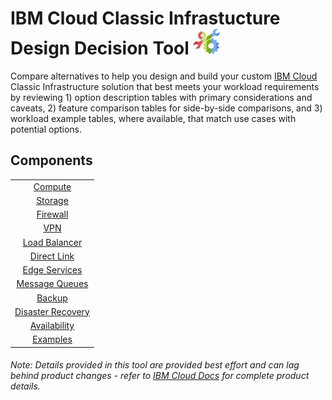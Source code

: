 # IBM Cloud Classic Infrastucture Design Decision Tool ![Tool Icon](/images/tool_icon.png)

Compare alternatives to help you design and build your custom [IBM Cloud](https://www.ibm.com/cloud/) Classic Infrastructure solution that best meets your workload requirements by reviewing 1) option description tables with primary considerations and caveats, 2) feature comparison tables for side-by-side comparisons, and 3) workload example tables, where available, that match use cases with potential options.

## Components

| | 
| :---: | 
| [Compute](/components/compute.md) | 
| [Storage](/components/storage.md) | 
| [Firewall](/components/firewall.md) | 
| [VPN](/components/vpn.md) | 
| [Load Balancer](/components/load_balancer.md) | 
| [Direct Link](/components/direct_link.md) | 
| [Edge Services](/components/edge.md) | 
| [Message Queues](/components/message_queues.md) | 
| [Backup](/components/backup.md) | 
| [Disaster Recovery](/components/disaster_recovery.md) | 
| [Availability](/components/availability.md) | 
| [Examples](/components/examples.md) |
<!--
| [BYOIP](byoip.md) |
| [CDN](cdn.md) | 
-->

###### Note: Details provided in this tool are provided best effort and can lag behind product changes - refer to [IBM Cloud Docs](https://cloud.ibm.com/docs/) for complete product details.
